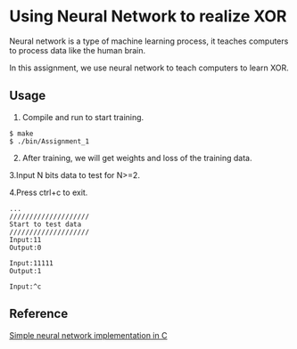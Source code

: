 # Using Neural Network to realize XOR

Neural network is a type of machine learning process, it teaches computers to process data like the human brain.

In this assignment, we use neural network to teach computers to learn XOR.



## Usage

1. Compile and run to start training.

```
$ make
$ ./bin/Assignment_1
```

2. After training, we will get weights and loss of the training data.   

3.Input N bits data to test for N>=2.

4.Press ctrl+c to exit.

```
...             
////////////////////             
Start to test data              
////////////////////           
Input:11            
Output:0

Input:11111          
Output:1

Input:^c
```


## Reference
[Simple neural network implementation in C](https://towardsdatascience.com/simple-neural-network-implementation-in-c-663f51447547)